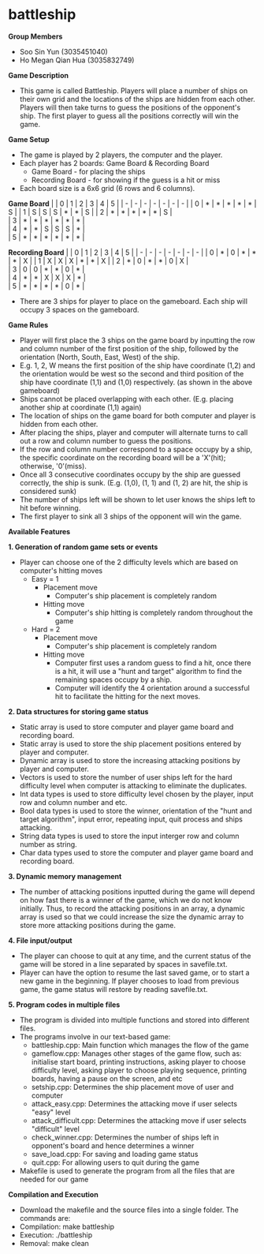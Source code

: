 # battleship

**Group Members**

- Soo Sin Yun (3035451040)
- Ho Megan Qian Hua (3035832749)

**Game Description**
- This game is called Battleship. Players will place a number of ships on their own grid and the locations of the ships are hidden from each other. Players will then take turns to guess the positions of the opponent's ship. The first player to guess all the positions correctly will win the game.

**Game Setup**
- The game is played by 2 players, the computer and the player.
- Each player has 2 boards: Game Board & Recording Board
  - Game Board - for placing the ships
  - Recording Board - for showing if the guess is a hit or miss
- Each board size is a 6x6 grid (6 rows and 6 columns).

**Game Board**
|   | 0 | 1 | 2 | 3 | 4 | 5 |
| - | - | - | - | - | - | - |
| 0 | * | * | * | * | * | S | 
| 1 | S | S | S | * | * | S |
| 2 | * | * | * | * | * | S |           
| 3 | * | * | * | * | * | * |        
| 4 | * | * | S | S | S | * |            
| 5 | * | * | * | * | * | * |            


**Recording Board**
|   | 0 | 1 | 2 | 3 | 4 | 5 |
| - | - | - | - | - | - | - |
| 0 | * | 0 | * | * | * | X | 
| 1 | X | X | X | * | * | X |
| 2 | * | 0 | * | * | 0 | X |           
| 3 | 0 | 0 | * | * | 0 | * |        
| 4 | * | * | X | X | X | * |            
| 5 | * | * | * | * | 0 | * | 
  
- There are 3 ships for player to place on the gameboard. Each ship will occupy 3 spaces on the gameboard.

**Game Rules**
- Player will first place the 3 ships on the game board by inputting the row and column number of the first position of the ship, followed by the orientation (North, South, East, West) of the ship.
- E.g. 1, 2, W means the first position of the ship have coordinate (1,2) and the orientation would be west so the second and third position of the ship have coordinate (1,1) and (1,0) respectively. (as shown in the above gameboard)
- Ships cannot be placed overlapping with each other. (E.g. placing another ship at coordinate (1,1) again)
- The location of ships on the game board for both computer and player is hidden from each other.
- After placing the ships, player and computer will alternate turns to call out a row and column number to guess the positions.
- If the row and column number correspond to a space occupy by a ship, the specific coordinate on the recording board will be a 'X'(hit); otherwise, '0'(miss).
- Once all 3 consecutive coordinates occupy by the ship are guessed correctly, the ship is sunk. (E.g. (1,0), (1, 1) and (1, 2) are hit, the ship is considered sunk)
- The number of ships left will be shown to let user knows the ships left to hit before winning.
- The first player to sink all 3 ships of the opponent will win the game.

**Available Features**

**1. Generation of random game sets or events**
- Player can choose one of the 2 difficulty levels which are based on computer's hitting moves
  - Easy = 1
    - Placement move  
      -  Computer's ship placement is completely random 
    - Hitting move
      -  Computer's ship hitting is completely random throughout the game
  - Hard = 2
    - Placement move
      -  Computer's ship placement is completely random
    - Hitting move
      -  Computer first uses a random guess to find a hit, once there is a hit, it will use a "hunt and target" algorithm to find the remaining spaces occupy by a ship.
      -  Computer will identify the 4 orientation around a successful hit to facilitate the hitting for the next moves.


**2. Data structures for storing game status**
- Static array is used to store computer and player game board and recording board. 
- Static array is used to store the ship placement positions entered by player and computer.
- Dynamic array is used to store the increasing attacking positions by player and computer.
- Vectors is used to store the number of user ships left for the hard difficulty level when computer is attacking to eliminate the duplicates.
- Int data types is used to store difficulty level chosen by the player, input row and column number and etc.
- Bool data types is used to store the winner, orientation of the "hunt and target algorithm", input error, repeating input, quit process and ships attacking. 
- String data types is used to store the input interger row and column number as string.
- Char data types used to store the computer and player game board and recording board.

**3. Dynamic memory management**
- The number of attacking positions inputted during the game will depend on how fast there is a winner of the game, which we do not know initially. Thus, to record the attacking positions in an array, a dynamic array is used so that we could increase the size the dynamic array to store more attacking positions during the game.

**4. File input/output**
- The player can choose to quit at any time, and the current status of the game will be stored in a line separated by spaces in savefile.txt.
- Player can have the option to resume the last saved game, or to start a new game in the beginning. If player chooses to load from previous game, the game status will restore by reading savefile.txt.

**5. Program codes in multiple files**
- The program is divided into multiple functions and stored into different files.
- The programs involve in our text-based game:
  - battleship.cpp: Main function which manages the flow of the game
  - gameflow.cpp: Manages other stages of the game flow, such as: initialise start board, printing instructions, asking player to choose difficulty level, asking player to choose playing sequence, printing boards, having a pause on the screen, and etc
  - setship.cpp: Determines the ship placement move of user and computer
  - attack_easy.cpp: Determines the attacking move if user selects "easy" level
  - attack_difficult.cpp: Determines the attacking move if user selects "difficult" level
  - check_winner.cpp: Determines the number of ships left in opponent's board and hence determines a winner 
  - save_load.cpp: For saving and loading game status
  - quit.cpp: For allowing users to quit during the game
- Makefile is used to generate the program from all the files that are needed for our game


**Compilation and Execution**
- Download the makefile and the source files into a single folder. The commands are:
- Compilation: make battleship
- Execution: ./battleship
- Removal: make clean



    


